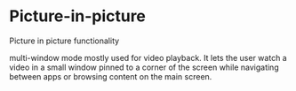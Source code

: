 # Picture-in-picture
Picture in picture functionality

multi-window mode mostly used for video playback. 
It lets the user watch a video in a small window pinned to a corner of the screen while navigating between apps or browsing content on the main screen.

